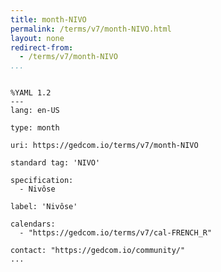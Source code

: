 ```yaml
---
title: month-NIVO
permalink: /terms/v7/month-NIVO.html
layout: none
redirect-from:
  - /terms/v7/month-NIVO
...
```


```

%YAML 1.2
---
lang: en-US

type: month

uri: https://gedcom.io/terms/v7/month-NIVO

standard tag: 'NIVO'

specification:
  - Nivôse

label: 'Nivôse'

calendars:
  - "https://gedcom.io/terms/v7/cal-FRENCH_R"

contact: "https://gedcom.io/community/"
...

```
